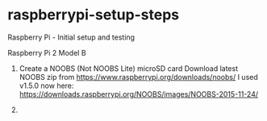# raspberrypi-setup-steps
Raspberry Pi  - Initial setup and testing


Raspberry Pi 2 Model B

1. Create a NOOBS (Not NOOBS Lite) microSD card
Download latest NOOBS zip from https://www.raspberrypi.org/downloads/noobs/
I used v1.5.0 now here: https://downloads.raspberrypi.org/NOOBS/images/NOOBS-2015-11-24/

2. 


